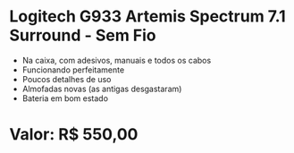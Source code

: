 # Logitech G933 Artemis Spectrum 7.1 Surround - Sem Fio

- Na caixa, com adesivos, manuais e todos os cabos
- Funcionando perfeitamente
- Poucos detalhes de uso
- Almofadas novas (as antigas desgastaram)
- Bateria em bom estado

# Valor: R$ 550,00